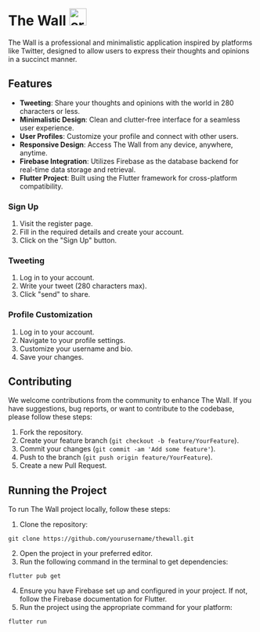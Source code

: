 # The Wall <img src="https://raw.githubusercontent.com/5yn1x08/5yn1x08/main/assets/thewall.png" width="35" height="35" alt="error!">

The Wall is a professional and minimalistic application inspired by platforms like Twitter, designed to allow users to express their thoughts and opinions in a succinct manner.

## Features

- **Tweeting**: Share your thoughts and opinions with the world in 280 characters or less.
- **Minimalistic Design**: Clean and clutter-free interface for a seamless user experience.
- **User Profiles**: Customize your profile and connect with other users.
- **Responsive Design**: Access The Wall from any device, anywhere, anytime.
- **Firebase Integration**: Utilizes Firebase as the database backend for real-time data storage and retrieval.
- **Flutter Project**: Built using the Flutter framework for cross-platform compatibility.

### Sign Up

1. Visit the register page.
2. Fill in the required details and create your account.
3. Click on the "Sign Up" button.

### Tweeting

1. Log in to your account.
2. Write your tweet (280 characters max).
3. Click "send" to share.

### Profile Customization

1. Log in to your account.
2. Navigate to your profile settings.
3. Customize your username and bio.
4. Save your changes.

## Contributing

We welcome contributions from the community to enhance The Wall. If you have suggestions, bug reports, or want to contribute to the codebase, please follow these steps:

1. Fork the repository.
2. Create your feature branch (`git checkout -b feature/YourFeature`).
3. Commit your changes (`git commit -am 'Add some feature'`).
4. Push to the branch (`git push origin feature/YourFeature`).
5. Create a new Pull Request.

## Running the Project

To run The Wall project locally, follow these steps:

1. Clone the repository:
```
git clone https://github.com/yourusername/thewall.git
```

2. Open the project in your preferred editor.
3. Run the following command in the terminal to get dependencies:
```
flutter pub get
```
4. Ensure you have Firebase set up and configured in your project. If not, follow the Firebase documentation for Flutter.
5. Run the project using the appropriate command for your platform:
```
flutter run
```
